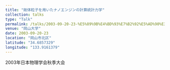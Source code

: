 ```yaml
---
title: "剛体粒子を用いたナノエンジンの計算統計力学"
collection: talks
type: "Talk"
permalink: /talks/2003-09-20-23-%E5%89%9B%E4%BD%93%E7%B2%92%E5%AD%90%E3%82%92%E7%94%A8%E3%81%84%E3%81%9F%E3%83%8A%E3%83%8E%E3%82%A8%E3%83%B3%E3%82%B8%E3%83%B3%E3%81%AE%E8%A8%88%E7%AE%97%E7%B5%B1%E8%A8%88%E5%8A%9B
venue: "岡山大学"
date: 2003-09-20-23
location: "岡山市北区"
latitude: "34.6857329"
longitude: "133.9161379"
---
```


2003年日本物理学会秋季大会
